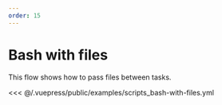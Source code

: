 ```yaml
---
order: 15
---
```


# Bash with files

This flow shows how to pass files between tasks.

<<< @/.vuepress/public/examples/scripts_bash-with-files.yml